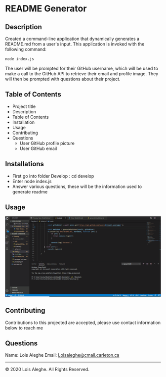 # README Generator

## Description
Created a command-line application that dynamically generates a README.md from a user's input. This application is invoked with the following command:
```sh
node index.js
```
The user will be prompted for their GitHub username, which will be used to make a call to the GitHub API to retrieve their email and profile image. They will then be prompted with questions about their project.

## Table of Contents
* Project title
* Description
* Table of Contents
* Installation
* Usage
* Contributing
* Questions
  * User GitHub profile picture
  * User GitHub email

## Installations
* First go into folder Develop : cd develop
* Enter node index.js
* Answer various questions, these will be the information used to generate readme

## Usage
![usage](./readme.gif)

## Contributing
Contributions to this projected are accepted, please use contact information below to reach me

## Questions
Name: Lois Aleghe
Email: Loisaleghe@cmail.carleton.ca


- - -
© 2020 Lois Aleghe. All Rights Reserved.
